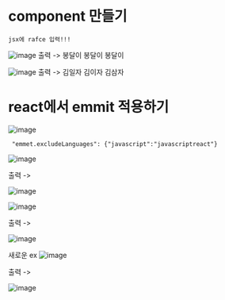 # component 만들기

```
jsx에 rafce 입력!!!
```

![image](https://github.com/aeiouzz/react/assets/145514483/a4240777-d30f-4675-9fd4-0f25f5b220a3)
출력 ->
봉달이
봉달이
봉달이

![image](https://github.com/aeiouzz/react/assets/145514483/e710996e-0944-4a1b-9253-7e8b80a45f92)
출력 ->
김일자
김이자
김삼자





# react에서 emmit 적용하기
![image](https://github.com/aeiouzz/react/assets/145514483/2cc13963-40aa-42a0-9adf-860f83b8e0a2)

```
 "emmet.excludeLanguages": {"javascript":"javascriptreact"}
```


![image](https://github.com/aeiouzz/react/assets/145514483/da93edea-9666-49f0-836c-bb78bc733e39)

출력 ->

![image](https://github.com/aeiouzz/react/assets/145514483/a5853512-7e21-4a52-8766-39f9cc9aeca6)



![image](https://github.com/aeiouzz/react/assets/145514483/8cba7fca-ff7b-4481-a762-b50b50dd7f61)

출력 ->

![image](https://github.com/aeiouzz/react/assets/145514483/2f6ebdaa-18d7-478c-8a65-171ef4f62702)



새로운 ex
![image](https://github.com/aeiouzz/react/assets/145514483/8a980174-824d-4f84-86b5-513e98b83663)

출력 ->

![image](https://github.com/aeiouzz/react/assets/145514483/b50f8365-cb79-4f3a-83ad-223121f2bac2)








